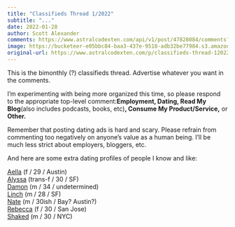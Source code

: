 ```yaml
---
title: "Classifieds Thread 1/2022"
subtitle: "..."
date: 2022-01-28
author: Scott Alexander
comments: https://www.astralcodexten.com/api/v1/post/47828084/comments?&all_comments=true
image: https://bucketeer-e05bbc84-baa3-437e-9518-adb32be77984.s3.amazonaws.com/public/images/f1926282-4428-4e74-8524-b0d652dda6fa_617x395.png
original-url: https://www.astralcodexten.com/p/classifieds-thread-12022
---
```

This is the bimonthly (?) classifieds thread. Advertise whatever you want in the comments.

I’m experimenting with being more organized this time, so please respond to the appropriate top-level comment:**Employment, Dating, Read My Blog**(also includes podcasts, books, etc)**, Consume My Product/Service,** or **Other.**

Remember that posting dating ads is hard and scary. Please refrain from commenting too negatively on anyone’s value as a human being. I’ll be much less strict about employers, bloggers, etc.

And here are some extra dating profiles of people I know and like:

[Aella](https://docs.google.com/document/d/1vQnJj-6MPqFEm8nhBGjF5OgPu-jXMU2edJ8n72nO9bA/edit#heading=h.z4iryi3svxtx) (f / 29 / Austin)   
[Alyssa](https://docs.google.com/document/d/1ng1LS2q5BeUT1CYq1IlBiKg4Gfbcwr-wCXiP1ktjduo/edit) (trans-f / 30 / SF)  
[Damon](http://daystareld.com/blog/date-me/) (m / 34 / undetermined)  
[Linch](https://docs.google.com/document/d/1QiQif_RZZDUOLtESNAxUt3mB4kFwTMFRUeys5714Wjg/edit) (m / 28 / SF)  
[Nate](https://docs.google.com/document/d/1poHD6VMsKyk9vt2mky2qlwGiIzKpiZBRdea7vjMbY0M/edit) (m / 30ish / Bay? Austin?)  
[Rebecca](https://www.datasecretslox.com/index.php/topic,2373.0.html) (f / 30 / San Jose)  
[Shaked](https://shakeddown.wordpress.com/2021/09/16/1976/) (m / 30 / NYC)
